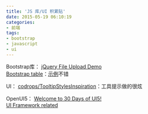 ```yaml
---
title: 'JS 库/UI 积累贴'
date: 2015-05-19 06:10:19
categories: 
- 前端
tags: 
- bootstrap
- javascript
- ui
---
```

Bootstrap库：
[jQuery File Upload Demo](https://blueimp.github.io/jQuery-File-Upload/)  
[Bootstrap table](http://bootstrap-table.wenzhixin.net.cn/)：[示例](http://bootstrap-table.wenzhixin.net.cn/examples/)不错  

UI：
[codrops/TooltipStylesInspiration](https://github.com/codrops/TooltipStylesInspiration)：工具提示做的很炫  

OpenUI5：
[Welcome to 30 Days of UI5!](http://pipetree.com/qmacro/blog/2015/07/30-days-of-ui5/)  
[UI Framework related](https://wiki.scn.sap.com/wiki/display/CRMSales/UI+Framework+related)  